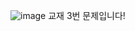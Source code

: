 ![image](https://github.com/user-attachments/assets/04feb967-21f3-4d54-9afe-aa77a64f8985)
교재 3번 문제입니다!
